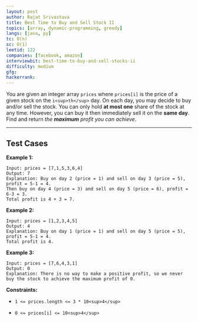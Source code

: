 ```yaml
---
layout: post
author: Rajat Srivastava
title: Best Time to Buy and Sell Stock II
topics: [array, dynamic-programming, greedy]
langs: [java, py]
tc: O(n)
sc: O(1)
leetid: 122
companies: [facebook, amazon]
interviewbit: best-time-to-buy-and-sell-stocks-ii
difficulty: medium
gfg: 
hackerrank: 
---
```

You are given an integer array `prices` where `prices[i]` is the price of a given stock on the `i<sup>th</sup>` day.
On each day, you may decide to buy and/or sell the stock. You can only hold **at most one** share of the stock at any time. However, you can buy it then immediately sell it on the **same day**.
Find and return *the **maximum** profit you can achieve*.
 
---
## Test Cases
**Example 1:**
```
Input: prices = [7,1,5,3,6,4]
Output: 7
Explanation: Buy on day 2 (price = 1) and sell on day 3 (price = 5), profit = 5-1 = 4.
Then buy on day 4 (price = 3) and sell on day 5 (price = 6), profit = 6-3 = 3.
Total profit is 4 + 3 = 7.
```
**Example 2:**
```
Input: prices = [1,2,3,4,5]
Output: 4
Explanation: Buy on day 1 (price = 1) and sell on day 5 (price = 5), profit = 5-1 = 4.
Total profit is 4.
```
**Example 3:**
```
Input: prices = [7,6,4,3,1]
Output: 0
Explanation: There is no way to make a positive profit, so we never buy the stock to achieve the maximum profit of 0.
```
 
**Constraints:**
	
* `1 <= prices.length <= 3 * 10<sup>4</sup>`
	
* `0 <= prices[i] <= 10<sup>4</sup>`

        